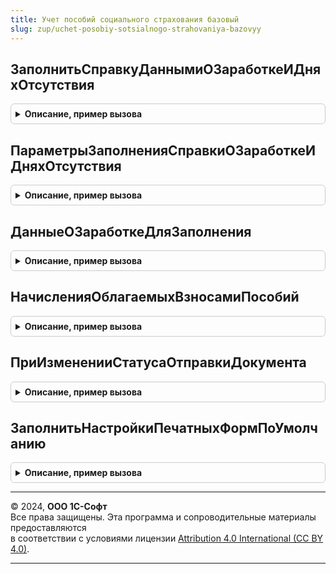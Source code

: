 ```yaml
---
title: Учет пособий социального страхования базовый
slug: zup/uchet-posobiy-sotsialnogo-strahovaniya-bazovyy
---
```



## ЗаполнитьСправкуДаннымиОЗаработкеИДняхОтсутствия
<details style="margin: 1em 0; padding: 0.5em; border: 1px solid #ccc; border-radius: 6px;">

<summary style="font-weight: bold; cursor: pointer;">Описание, пример вызова</summary>

```bsl

// Заполняет табличные части документа "ИсходящаяСправкаОЗаработкеДляРасчетаПособий".
//
// Параметры:
//  Объект -  ДокументОбъект.ИсходящаяСправкаОЗаработкеДляРасчетаПособий
//  ПараметрыЗаполнения - см. ПараметрыЗаполненияСправкиОЗаработкеИДняхОтсутствия.
//
// Возвращаемое значение:
//	Истина, если данные в объекте были обновлены.
//
Функция ЗаполнитьСправкуДаннымиОЗаработкеИДняхОтсутствия(Объект, ПараметрыЗаполнения) Экспорт
```

Пример вызова
```bsl
Результат = УчетПособийСоциальногоСтрахованияБазовый.ЗаполнитьСправкуДаннымиОЗаработкеИДняхОтсутствия(Объект, ПараметрыЗаполнения) 
```
</details>

## ПараметрыЗаполненияСправкиОЗаработкеИДняхОтсутствия
<details style="margin: 1em 0; padding: 0.5em; border: 1px solid #ccc; border-radius: 6px;">

<summary style="font-weight: bold; cursor: pointer;">Описание, пример вызова</summary>

```bsl

// Формирует параметры для создания временных таблиц используемых для заполнения справки о заработке для расчета
// пособий.
//
// Параметры:
//  Объект - ДокументОбъект.СправкаОЗаработкеДляРасчетаПособий.
//
// Возвращаемое значение:
//    Структура:
//		ГодНачало
//		ГодОкончание
//		Сотрудник
//		Организация
//      ПоВсемОП - данные по Организации или по ГоловнойОрганизации.
//      Обновление - учитывать ли зафиксированные в документе реквизиты.
//      РасчетныеГоды - отбор заполняемых лет, входящих в период между ГодНачало и ГодОкончание.
//      ОграничиватьРазмерЗаработка - применять ли ограничение базой страховых взносов.
//
Функция ПараметрыЗаполненияСправкиОЗаработкеИДняхОтсутствия(Объект = Неопределено) Экспорт
```

Пример вызова
```bsl
Результат = УчетПособийСоциальногоСтрахованияБазовый.ПараметрыЗаполненияСправкиОЗаработкеИДняхОтсутствия(Объект);
```
</details>

## ДанныеОЗаработкеДляЗаполнения
<details style="margin: 1em 0; padding: 0.5em; border: 1px solid #ccc; border-radius: 6px;">

<summary style="font-weight: bold; cursor: pointer;">Описание, пример вызова</summary>

```bsl

// Возвращает таблицу с данными о заработке сотрудника по годам.
//
// Параметры:
//  ПараметрыЗаполнения - Структура, состав см. в
//                        УчетПособийСоциальногоСтрахования.ПараметрыЗаполненияСправкиОЗаработкеИДняхОтсутствия.
//
// Возвращаемое значение:
//  Таблица значений с колонками:
//		РасчетныйГод
//		Заработок
//
Функция ДанныеОЗаработкеДляЗаполнения(ПараметрыЗаполнения) Экспорт
```

Пример вызова
```bsl
Результат = УчетПособийСоциальногоСтрахованияБазовый.ДанныеОЗаработкеДляЗаполнения(ПараметрыЗаполнения) 
```
</details>

## НачисленияОблагаемыхВзносамиПособий
<details style="margin: 1em 0; padding: 0.5em; border: 1px solid #ccc; border-radius: 6px;">

<summary style="font-weight: bold; cursor: pointer;">Описание, пример вызова</summary>

```bsl

// Возвращает массив ссылок из ПВР Начисления, соответствующих облагаемым взносами компенсациям, возмещаемым из бюджета ФСС
// (в частности, оплата 4-х дополнительных выходных дней для ухода за детьми инвалидами).
//
// Параметры:
//	нет
//
// Возвращаемое значение:
//	Массив
//
Функция НачисленияОблагаемыхВзносамиПособий() Экспорт
```

Пример вызова
```bsl
Результат = УчетПособийСоциальногоСтрахованияБазовый.НачисленияОблагаемыхВзносамиПособий() 
```
</details>

## ПриИзмененииСтатусаОтправкиДокумента
<details style="margin: 1em 0; padding: 0.5em; border: 1px solid #ccc; border-radius: 6px;">

<summary style="font-weight: bold; cursor: pointer;">Описание, пример вызова</summary>

```bsl

// См. ЭлектронныйДокументооборотСКонтролирующимиОрганамиВызовСервераПереопределяемый.ПриИзмененииСтатусаОтправкиДокумента.
Функция ПриИзмененииСтатусаОтправкиДокумента(Ссылка, СтатусОтправки) Экспорт
```

Пример вызова
```bsl
Результат = УчетПособийСоциальногоСтрахованияБазовый.ПриИзмененииСтатусаОтправкиДокумента(Ссылка, СтатусОтправки) 
```
</details>

## ЗаполнитьНастройкиПечатныхФормПоУмолчанию
<details style="margin: 1em 0; padding: 0.5em; border: 1px solid #ccc; border-radius: 6px;">

<summary style="font-weight: bold; cursor: pointer;">Описание, пример вызова</summary>

```bsl

Процедура ЗаполнитьНастройкиПечатныхФормПоУмолчанию(ОписанияНастроек) Экспорт
```

Пример вызова
```bsl
УчетПособийСоциальногоСтрахованияБазовый.ЗаполнитьНастройкиПечатныхФормПоУмолчанию(ОписанияНастроек) 
```
</details>

---

© 2024, **ООО 1С-Софт**  
Все права защищены. Эта программа и сопроводительные материалы предоставляются  
в соответствии с условиями лицензии [Attribution 4.0 International (CC BY 4.0)](https://creativecommons.org/licenses/by/4.0/legalcode).

---
